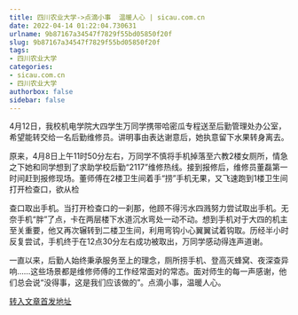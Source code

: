 ```yaml
---
title: 四川农业大学->点滴小事  温暖人心 | sicau.com.cn
date: 2022-04-14 01:22:04.730631
urlname: 9b87167a34547f7829f55bd05850f20f
slug: 9b87167a34547f7829f55bd05850f20f
tags: 
- 四川农业大学
categories:
- sicau.com.cn
- 四川农业大学
authorbox: false
sidebar: false
---
```

4月12日，我校机电学院大四学生万同学携带哈密瓜专程送至后勤管理处办公室，希望能转交给一名后勤维修员。讲明事由表达谢意后，她执意留下水果转身离去。

原来，4月8日上午11时50分左右，万同学不慎将手机掉落至六教2楼女厕所，情急之下她和同学想到了求助学校后勤“2117”维修热线。接到报修后，维修员董磊第一时间赶到报修现场。董师傅在2楼卫生间着手“捞”手机无果，又飞速跑到1楼卫生间打开检查口，欲从检
<!--more-->
查口取出手机。当打开检查口的一刹那，他顾不得污水四溅努力尝试取出手机。无奈手机“胖”了点，卡在两层楼下水道沉水弯处一动不动。想到手机对于大四的机主至关重要，他又再次辗转到二楼卫生间，利用弯钩小心翼翼试着钩取。历经半小时反复尝试，手机终于在12点30分左右成功被取出，万同学感动得连声道谢。

一直以来，后勤人始终秉承服务至上的理念，厕所捞手机、登高灭蜂窝、夜深查异响……这些场景都是维修师傅的工作经常面对的常态。面对师生的每一声感谢，他们总会说“没得事，这是我们应该做的”。点滴小事，温暖人心。



[转入文章首发地址](https://news.sicau.edu.cn/info/1078/67313.htm)